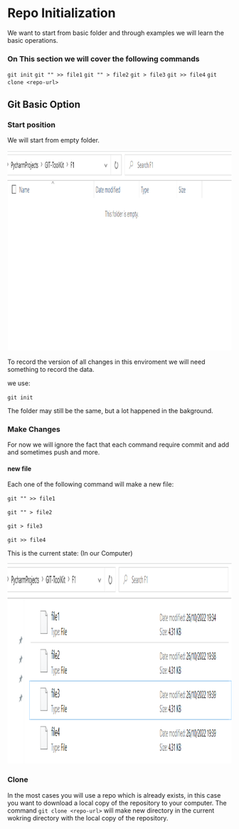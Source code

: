 # Repo Initialization
We want to start from basic folder and through examples we will learn the basic operations.

### On This section we will cover the following commands
` git init `
` git "" >> file1 `
` git "" > file2 `
` git > file3 `
` git >> file4 `
` git clone <repo-url> `

## Git Basic Option

### Start position
We will start from empty folder.

<img
  src="/images/s1.png"
  alt="Alt text"
  title="Optional title"
  style="margin: 0 auto;" width="750" height="450">
  
To record the version of all changes in this enviroment we will need something to record the data.

we use:

` git init `

The folder may still be the same, but a lot happened in the bakground.

### Make Changes

For now we will ignore the fact that each command require commit and add and sometimes push and more.

#### new file

Each one of the following command will make a new file:

` git "" >> file1 `

` git "" > file2 `

` git > file3 `

` git >> file4 `

This is the current state: (In our Computer)

<img
  src="/images/s2.png"
  alt="Alt text"
  title="Optional title"
  style="margin: 0 auto;" width="750" height="450">

### Clone
In the most cases you will use a repo which is already exists, in this case you want to download a local copy of the repository to your computer.
The command ` git clone <repo-url> ` will make new directory in the current wokring directory with the local copy of the repository.
